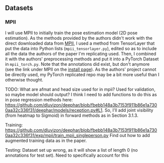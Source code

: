 ## Datasets
### MPII
I will use MPII to initially train the pose estimation model (2D pose estimation).
As the methods provided by the authors didn't work with the direct downloaded data from [MPII](http://human-pose.mpi-inf.mpg.de/), I used a method from TensorLayer that put the data into Python lists (```mpii_tensorlayer.py```), edited so as to include all the data the authors of the paper I'm replicating used. Then, I combined it with the authors' preprocessing methods and put it into a PyTorch Dataset in ```mpii_torch.py```. Note that the annotations did exist, but don't anymore (see the link under MPII on the [install page](https://github.com/dluvizon/deephar/blob/master/INSTALL.md)). As the authors' project cannot be directly used, my PyTorch replicated repo may be a bit more useful than I otherwise thought.

TODO: What are afmat and head size used for in mpii? Used for validation, so maybe model should output? I think I need to add functions to do this
as in pose regression methods here: https://github.com/dluvizon/deephar/blob/fbebb148a3b7153f911b86e1a7300aa32c336f31/deephar/models/reception.py#L1.
So, I'll add joint visibility (from heatmap to Sigmoid) in forward methods as in Section 3.1.3.


Training: https://github.com/dluvizon/deephar/blob/fbebb148a3b7153f911b86e1a7300aa32c336f31/exp/mpii/train_mpii_singleperson.py
Find out how to add augmented training data as in the paper.

Testing: Dataset set up wrong, as it will show a list of length 0 (no annotations for test set). Need to specifically account for this